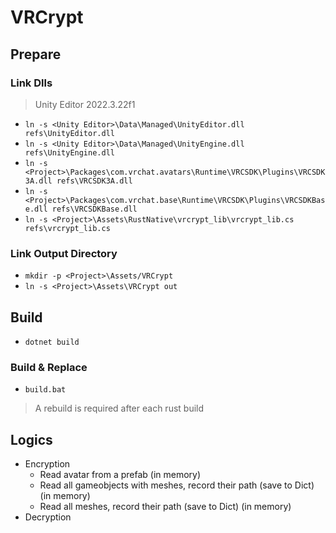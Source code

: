 # VRCrypt

## Prepare

### Link Dlls

> Unity Editor 2022.3.22f1

- `ln -s <Unity Editor>\Data\Managed\UnityEditor.dll refs\UnityEditor.dll`
- `ln -s <Unity Editor>\Data\Managed\UnityEngine.dll refs\UnityEngine.dll`
- `ln -s <Project>\Packages\com.vrchat.avatars\Runtime\VRCSDK\Plugins\VRCSDK3A.dll refs\VRCSDK3A.dll`
- `ln -s <Project>\Packages\com.vrchat.base\Runtime\VRCSDK\Plugins\VRCSDKBase.dll refs\VRCSDKBase.dll`
- `ln -s <Project>\Assets\RustNative\vrcrypt_lib\vrcrypt_lib.cs refs\vrcrypt_lib.cs`

### Link Output Directory

- `mkdir -p <Project>\Assets/VRCrypt`
- `ln -s <Project>\Assets\VRCrypt out`

## Build

- `dotnet build`

### Build & Replace

- `build.bat`

> A rebuild is required after each rust build

## Logics

- Encryption
  - Read avatar from a prefab (in memory)
  - Read all gameobjects with meshes, record their path (save to Dict) (in memory)
  - Read all meshes, record their path (save to Dict) (in memory)
- Decryption
